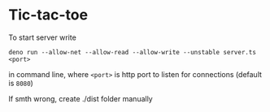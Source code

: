 # Tic-tac-toe

To start server write

`deno run --allow-net --allow-read --allow-write --unstable server.ts <port>`

in command line, where `<port>` is http port to listen for connections (default is `8080`)

If smth wrong, create ./dist folder manually
